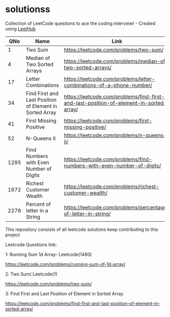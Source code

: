 # solutionss

Collection of LeetCode questions to ace the coding interview! - Created using [LeetHub](https://github.com/QasimWani/LeetHub)

| QNo | Name                                                    | Link                                                                                   |
| --- | ------------------------------------------------------- | -------------------------------------------------------------------------------------- |
| 1   | Two Sum                                                 | https://leetcode.com/problems/two-sum/                                                 |
| 4   | Median of Two Sorted Arrays                             | https://leetcode.com/problems/median-of-two-sorted-arrays/                             |
| 17  | Letter Combinations                                     | https://leetcode.com/problems/letter-combinations-of-a-phone-number/                   |
| 34  | Find First and Last Position of Element in Sorted Array | https://leetcode.com/problems/find-first-and-last-position-of-element-in-sorted-array/ |
| 41  | First Missing Positive                                  | https://leetcode.com/problems/first-missing-positive/                                  |
| 52  | N-Queens II                                             | https://leetcode.com/problems/n-queens-ii/                                             |
| 1295| Find Numbers with Even Number of Digits                 | https://leetcode.com/problems/find-numbers-with-even-number-of-digits/                 |
| 1672| Richest Customer Wealth                                 | https://leetcode.com/problems/richest-customer-wealth/                                 |
| 2278| Percent of letter in a String                           | https://leetcode.com/problems/percentage-of-letter-in-string/                          |

This repository consists of all leetcode solutions keep contributing to this project

Leetcode Questions link:

1: Running Sum 1d Array- Leetcode(1480)

https://leetcode.com/problems/running-sum-of-1d-array/

2: Two Sum( Leetcode(1)

https://leetcode.com/problems/two-sum/

3: Find First and Last Position of Element in Sorted Array

https://leetcode.com/problems/find-first-and-last-position-of-element-in-sorted-array/
